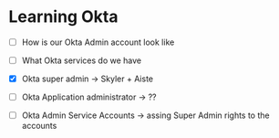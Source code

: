 # Learning Okta


- [ ] How is our Okta Admin account look like
- [ ] What Okta services do we have

- [x] Okta super admin -> Skyler + Aiste
- [ ] Okta Application administrator -> ??
- [ ] Okta Admin Service Accounts -> assing Super Admin rights to the accounts
